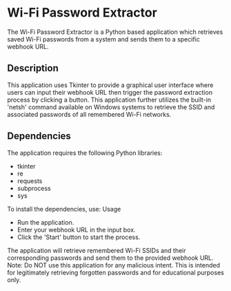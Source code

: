 # Wi-Fi Password Extractor

The Wi-Fi Password Extractor is a Python based application which retrieves saved Wi-Fi passwords from a system and sends them to a specific webhook URL.

## Description

This application uses Tkinter to provide a graphical user interface where users can input their webhook URL then trigger the password extraction process by clicking a button. This application further utilizes the built-in 'netsh' command available on Windows systems to retrieve the SSID and associated passwords of all remembered Wi-Fi networks.

## Dependencies

The application requires the following Python libraries:
* tkinter
* re
* requests
* subprocess
* sys

To install the dependencies, use:
Usage
* Run the application.
* Enter your webhook URL in the input box.
* Click the 'Start' button to start the process.

The application will retrieve remembered Wi-Fi SSIDs and their corresponding passwords and send them to the provided webhook URL.
Note: Do NOT use this application for any malicious intent. This is intended for legitimately retrieving forgotten passwords and for educational purposes only.